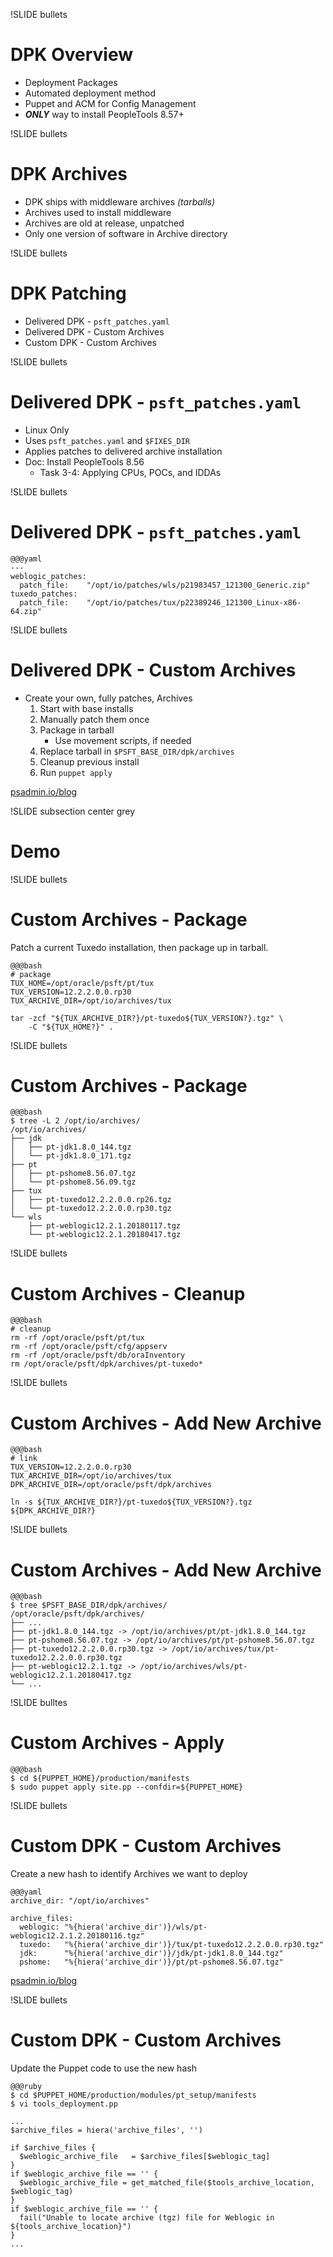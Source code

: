 !SLIDE bullets

# DPK Overview

* Deployment Packages
* Automated deployment method
* Puppet and ACM for Config Management
* _**ONLY**_ way to install PeopleTools 8.57+

!SLIDE bullets

# DPK Archives

* DPK ships with middleware archives *(tarballs)*
* Archives used to install middleware
* Archives are old at release, unpatched
* Only one version of software in Archive directory

!SLIDE bullets

# DPK Patching

* Delivered DPK - `psft_patches.yaml`
* Delivered DPK - Custom Archives
* Custom DPK - Custom Archives

!SLIDE bullets

# Delivered DPK - `psft_patches.yaml`

* Linux Only
* Uses `psft_patches.yaml` and `$FIXES_DIR`
* Applies patches to delivered archive installation 
* Doc: Install PeopleTools 8.56 
    * Task 3-4: Applying CPUs, POCs, and IDDAs 

!SLIDE bullets

# Delivered DPK - `psft_patches.yaml`

    @@@yaml
    ---
    weblogic_patches:   
      patch_file:    "/opt/io/patches/wls/p21983457_121300_Generic.zip"
    tuxedo_patches:
      patch_file:    "/opt/io/patches/tux/p22389246_121300_Linux-x86-64.zip"

!SLIDE bullets

# Delivered DPK - Custom Archives

* Create your own, fully patches, Archives
    1. Start with base installs
    1. Manually patch them once
    1. Package in tarball
        * Use movement scripts, if needed
    1. Replace tarball in `$PSFT_BASE_DIR/dpk/archives`
    1. Cleanup previous install
    1. Run `puppet apply`


[psadmin.io/blog](https://psadmin.io/2017/05/02/apply-cpu-patches-with-deployment-packages)

!SLIDE subsection center grey

# Demo

!SLIDE bullets

# Custom Archives - Package

Patch a current Tuxedo installation, then package up in tarball.

    @@@bash
    # package
    TUX_HOME=/opt/oracle/psft/pt/tux
    TUX_VERSION=12.2.2.0.0.rp30
    TUX_ARCHIVE_DIR=/opt/io/archives/tux
    
    tar -zcf "${TUX_ARCHIVE_DIR?}/pt-tuxedo${TUX_VERSION?}.tgz" \
        -C "${TUX_HOME?}" .

!SLIDE bullets

# Custom Archives - Package

    @@@bash
    $ tree -L 2 /opt/io/archives/
    /opt/io/archives/
    ├── jdk
    │   ├── pt-jdk1.8.0_144.tgz
    │   └── pt-jdk1.8.0_171.tgz
    ├── pt
    │   ├── pt-pshome8.56.07.tgz
    │   └── pt-pshome8.56.09.tgz
    ├── tux
    │   ├── pt-tuxedo12.2.2.0.0.rp26.tgz
    │   └── pt-tuxedo12.2.2.0.0.rp30.tgz
    └── wls
        ├── pt-weblogic12.2.1.20180117.tgz
        └── pt-weblogic12.2.1.20180417.tgz    

!SLIDE bullets

# Custom Archives - Cleanup

    @@@bash
    # cleanup
    rm -rf /opt/oracle/psft/pt/tux
    rm -rf /opt/oracle/psft/cfg/appserv
    rm -rf /opt/oracle/psft/db/oraInventory
    rm /opt/oracle/psft/dpk/archives/pt-tuxedo*

!SLIDE bullets

# Custom Archives - Add New Archive

    @@@bash
    # link
    TUX_VERSION=12.2.2.0.0.rp30
    TUX_ARCHIVE_DIR=/opt/io/archives/tux
    DPK_ARCHIVE_DIR=/opt/oracle/psft/dpk/archives
    
    ln -s ${TUX_ARCHIVE_DIR?}/pt-tuxedo${TUX_VERSION?}.tgz ${DPK_ARCHIVE_DIR?}

!SLIDE bullets

# Custom Archives - Add New Archive

    @@@bash
    $ tree $PSFT_BASE_DIR/dpk/archives/
    /opt/oracle/psft/dpk/archives/
    ├── ...
    ├── pt-jdk1.8.0_144.tgz -> /opt/io/archives/pt/pt-jdk1.8.0_144.tgz
    ├── pt-pshome8.56.07.tgz -> /opt/io/archives/pt/pt-pshome8.56.07.tgz
    ├── pt-tuxedo12.2.2.0.0.rp30.tgz -> /opt/io/archives/tux/pt-tuxedo12.2.2.0.0.rp30.tgz
    ├── pt-weblogic12.2.1.tgz -> /opt/io/archives/wls/pt-weblogic12.2.1.20180417.tgz
    └── ...    

!SLIDE bulltes

# Custom Archives - Apply

    @@@bash
    $ cd ${PUPPET_HOME}/production/manifests
    $ sudo puppet apply site.pp --confdir=${PUPPET_HOME}

!SLIDE bullets

# Custom DPK - Custom Archives

Create a new hash to identify Archives we want to deploy

    @@@yaml
    archive_dir: "/opt/io/archives"
 
    archive_files:
      weblogic: "%{hiera('archive_dir')}/wls/pt-weblogic12.2.1.2.20180116.tgz"
      tuxedo:   "%{hiera('archive_dir')}/tux/pt-tuxedo12.2.2.0.0.rp30.tgz"
      jdk:      "%{hiera('archive_dir')}/jdk/pt-jdk1.8.0_144.tgz"
      pshome:   "%{hiera('archive_dir')}/pt/pt-pshome8.56.07.tgz"

[psadmin.io/blog](https://psadmin.io/2018/04/10/improve-the-management-of-dpk-archives)

!SLIDE bullets

# Custom DPK - Custom Archives

Update the Puppet code to use the new hash

    @@@ruby
    $ cd $PUPPET_HOME/production/modules/pt_setup/manifests
    $ vi tools_deployment.pp

    ...
    $archive_files = hiera('archive_files', '')
    
    if $archive_files {
      $weblogic_archive_file   = $archive_files[$weblogic_tag]
    } 
    if $weblogic_archive_file == '' {
      $weblogic_archive_file = get_matched_file($tools_archive_location, $weblogic_tag)
    }
    if $weblogic_archive_file == '' {
      fail("Unable to locate archive (tgz) file for Weblogic in ${tools_archive_location}")
    }
    ...
